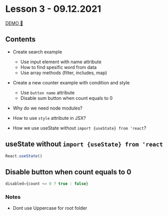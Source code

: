 # Lesson 3 - 09.12.2021

[DEMO :rocket:](https://09-12-21.vercel.app/)

## Contents
- Create search example
  - Use input element with name attribute
  - How to find spesific word from data
  - Use array methods (filter, includes, map)

- Create a new counter example with condition and style
  - Use `button name` attribute
  - Disable sum button when count equals to 0

- Why do we need node modules?
- How to use `style` attribute in JSX?
- How we use useState without `import {useState} from 'react`?

## useState without `import {useState} from 'react`

```jsx
React.useState()
```

## Disable button when count equals to 0

```jsx
disabled={count <= 0 ? true : false}
```


### Notes

- Dont use Uppercase for root folder
